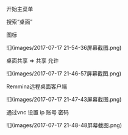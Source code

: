 开始主菜单

搜索“桌面”

图标

![](images/2017-07-17 21-54-36屏幕截图.png)

桌面共享 => 共享 允许

![](images/2017-07-17 21-46-57屏幕截图.png)

Remmina远程桌面客户端

![](images/2017-07-17 21-47-43屏幕截图.png)

通过vnc 设置 ip 账号 密码

![](images/2017-07-17 21-48-48屏幕截图.png)